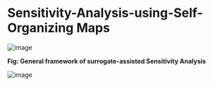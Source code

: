 # Sensitivity-Analysis-using-Self-Organizing Maps

![image](https://github.com/deepanshuIITM/Sensitivity-Analysis-using-iSOM/assets/137225940/15fd7ea9-3faa-41ef-a7a2-d5790d28d4ba)


**Fig: General framework of surrogate-assisted Sensitivity Analysis**

![image](https://github.com/deepanshuIITM/Sensitivity-Analysis-using-iSOM/assets/137225940/958e2561-5be2-40b1-a973-5834a9476101)



